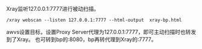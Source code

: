 Xray监听127.0.0.1:7777进行被动扫描。
```
/xray webscan --listen 127.0.0.1:7777 --html-output  xray-bp.html
```
awvs设置目标，设置Proxy Server代理为127.0.0.1:7777，即可主动扫描时也转发到了Xray。
也可转到bp的:8080，bp再转代理到Xray的:7777。